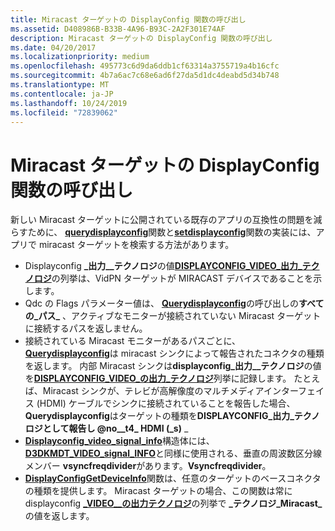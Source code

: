 ```yaml
---
title: Miracast ターゲットの DisplayConfig 関数の呼び出し
ms.assetid: D408986B-B33B-4A96-B93C-2A2F301E74AF
description: Miracast ターゲットの DisplayConfig 関数の呼び出し
ms.date: 04/20/2017
ms.localizationpriority: medium
ms.openlocfilehash: 495773c6d9da6ddb1cf63314a3755719a4b16cfc
ms.sourcegitcommit: 4b7a6ac7c68e6ad6f27da5d1dc4deabd5d34b748
ms.translationtype: MT
ms.contentlocale: ja-JP
ms.lasthandoff: 10/24/2019
ms.locfileid: "72839062"
---
```

# <a name="calling-displayconfig-functions-for-a-miracast-target"></a>Miracast ターゲットの DisplayConfig 関数の呼び出し


新しい Miracast ターゲットに公開されている既存のアプリの互換性の問題を減らすために、 [**querydisplayconfig**](https://docs.microsoft.com/windows/desktop/api/winuser/nf-winuser-querydisplayconfig)関数と[**setdisplayconfig**](https://docs.microsoft.com/windows/desktop/api/winuser/nf-winuser-setdisplayconfig)関数の実装には、アプリで miracast ターゲットを検索する方法があります。

-   Displayconfig **\_出力\_\_テクノロジ**の値[**DISPLAYCONFIG\_VIDEO\_出力\_テクノロジ**](https://docs.microsoft.com/windows/desktop/api/wingdi/ne-wingdi-displayconfig_video_output_technology)の列挙は、VidPN ターゲットが MIRACAST デバイスであることを示します。
-   Qdc の Flags パラメーター値は、 [**Querydisplayconfig**](https://docs.microsoft.com/windows/desktop/api/winuser/nf-winuser-querydisplayconfig)の呼び出しの**すべての\_パス\_** 、アクティブなモニターが接続されていない Miracast ターゲットに接続するパスを返しません。
-   接続されている Miracast モニターがあるパスごとに、 [**Querydisplayconfig**](https://docs.microsoft.com/windows/desktop/api/winuser/nf-winuser-querydisplayconfig)は miracast シンクによって報告されたコネクタの種類を返します。 内部 Miracast シンクは**displayconfig\_出力\_\_テクノロジ**の値を[**DISPLAYCONFIG\_VIDEO\_の出力\_テクノロジ**](https://docs.microsoft.com/windows/desktop/api/wingdi/ne-wingdi-displayconfig_video_output_technology)列挙に記録します。 たとえば、Miracast シンクが、テレビが高解像度のマルチメディアインターフェイス (HDMI) ケーブルでシンクに接続されていることを報告した場合、 **Querydisplayconfig**はターゲットの種類を**DISPLAYCONFIG\_出力\_テクノロジとして報告し @no__t4_ HDMI (_s)** \_
-   [**Displayconfig\_video\_signal\_info**](https://docs.microsoft.com/windows/desktop/api/wingdi/ns-wingdi-displayconfig_video_signal_info)構造体には、 [**D3DKMDT\_VIDEO\_signal\_INFO**](https://docs.microsoft.com/windows-hardware/drivers/ddi/d3dkmdt/ns-d3dkmdt-_d3dkmdt_video_signal_info)と同様に使用される、垂直の周波数区分線メンバー **vsyncfreqdivider**があります。**Vsyncfreqdivider**。
-   [**DisplayConfigGetDeviceInfo**](https://docs.microsoft.com/windows/desktop/api/winuser/nf-winuser-displayconfiggetdeviceinfo)関数は、任意のターゲットのベースコネクタの種類を提供します。 Miracast ターゲットの場合、この関数は常に displayconfig [ **\_VIDEO\_\_の出力テクノロジ**](https://docs.microsoft.com/windows/desktop/api/wingdi/ne-wingdi-displayconfig_video_output_technology)の列挙で **\_テクノロジ\_Miracast\_** の値を返します。

 

 





